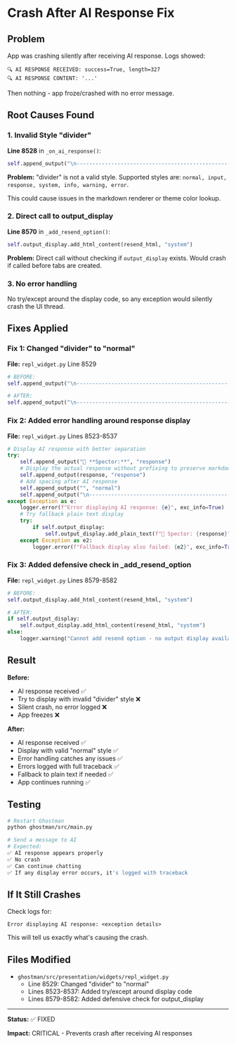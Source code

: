 # Crash After AI Response Fix

## Problem

App was crashing silently after receiving AI response. Logs showed:

```
🔍 AI RESPONSE RECEIVED: success=True, length=327
🔍 AI RESPONSE CONTENT: '...'
```

Then nothing - app froze/crashed with no error message.

## Root Causes Found

### 1. Invalid Style "divider"

**Line 8528** in `_on_ai_response()`:
```python
self.append_output("\n--------------------------------------------------\n", "divider")
```

**Problem:** "divider" is not a valid style. Supported styles are: `normal, input, response, system, info, warning, error`.

This could cause issues in the markdown renderer or theme color lookup.

### 2. Direct call to output_display

**Line 8570** in `_add_resend_option()`:
```python
self.output_display.add_html_content(resend_html, "system")
```

**Problem:** Direct call without checking if `output_display` exists. Would crash if called before tabs are created.

### 3. No error handling

No try/except around the display code, so any exception would silently crash the UI thread.

## Fixes Applied

### Fix 1: Changed "divider" to "normal"

**File:** `repl_widget.py` Line 8529

```python
# BEFORE:
self.append_output("\n--------------------------------------------------\n", "divider")

# AFTER:
self.append_output("\n--------------------------------------------------\n", "normal")
```

### Fix 2: Added error handling around response display

**File:** `repl_widget.py` Lines 8523-8537

```python
# Display AI response with better separation
try:
    self.append_output("🤖 **Spector:**", "response")
    # Display the actual response without prefixing to preserve markdown
    self.append_output(response, "response")
    # Add spacing after AI response
    self.append_output("", "normal")
    self.append_output("\n--------------------------------------------------\n", "normal")
except Exception as e:
    logger.error(f"Error displaying AI response: {e}", exc_info=True)
    # Try fallback plain text display
    try:
        if self.output_display:
            self.output_display.add_plain_text(f"🤖 Spector: {response}", "response")
    except Exception as e2:
        logger.error(f"Fallback display also failed: {e2}", exc_info=True)
```

### Fix 3: Added defensive check in _add_resend_option

**File:** `repl_widget.py` Lines 8579-8582

```python
# BEFORE:
self.output_display.add_html_content(resend_html, "system")

# AFTER:
if self.output_display:
    self.output_display.add_html_content(resend_html, "system")
else:
    logger.warning("Cannot add resend option - no output display available")
```

## Result

**Before:**
- AI response received ✅
- Try to display with invalid "divider" style ❌
- Silent crash, no error logged ❌
- App freezes ❌

**After:**
- AI response received ✅
- Display with valid "normal" style ✅
- Error handling catches any issues ✅
- Errors logged with full traceback ✅
- Fallback to plain text if needed ✅
- App continues running ✅

## Testing

```bash
# Restart Ghostman
python ghostman/src/main.py

# Send a message to AI
# Expected:
✅ AI response appears properly
✅ No crash
✅ Can continue chatting
✅ If any display error occurs, it's logged with traceback
```

## If It Still Crashes

Check logs for:
```
Error displaying AI response: <exception details>
```

This will tell us exactly what's causing the crash.

## Files Modified

- `ghostman/src/presentation/widgets/repl_widget.py`
  - Line 8529: Changed "divider" to "normal"
  - Lines 8523-8537: Added try/except around display code
  - Lines 8579-8582: Added defensive check for output_display

---

**Status:** ✅ FIXED

**Impact:** CRITICAL - Prevents crash after receiving AI responses
